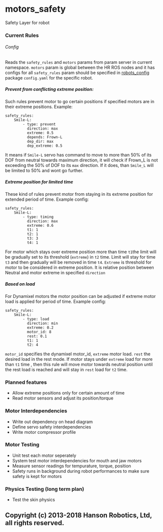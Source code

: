 # motors_safety
Safety Layer for robot
### Current Rules

###### Config
Reads the `safety_rules` and `motors` params from param server in current namespace.
`motors` param is global between the HR ROS nodes and it has configs for all
`safety_rules` param should be specified in [robots_config](https://github.com/hansonrobotics/robots_config) package `config.yaml` for the specific robot.

##### Prevent from conflicting extreme position:
Such rules prevent motor to go certain positions if specified motors are in their extreme positions.
Example:
```
safety_rules:
    Smile-L:
        - type: prevent
          direction: max
          extreme: 0.5
          depends: Frown-L
          dep_dir: max
          dep_extreme: 0.5
```
It means if `Smile-L` servo has command to move to more than 50% of its DOF from neutral towards maximum direction, it will check if Frown_L is not exceeding the 50% of DOF to its `max` direction. If it does, than `Smile_L` will be limited to 50% and wont go further.

##### Extreme position for limited time
These kind of rules prevent motor from staying in its extreme position for extended period of time. Example config:
```
safety_rules:
    Smile-L:
        - type: timing
          direction: max
          extreme: 0.6
          t1: 1
          t2: 1
          t3: 3
          t4: 1
```
For motor which stays over extreme position more than time `t1`the limit will be gradually set to its threshold (`extreme`) in `t2` time. Limit will stay for time `t3` and then gradually will be removed in time `t4`. `Extreme` is threshold for motor to be considered in extreme position. It is relative position between Neutral and motor extreme in specified `direction`

##### Based on load
For Dynamixel motors the motor position can be adjusted if extreme motor load is applied for period of time. Example config:
```
safety_rules:
    Smile-L:
        - type: load
          direction: min
          extreme: 0.2
          motor_id: 8
          rest: 0.1
          t1: 1
          t2: 4
```
`motor_id` specifies the dynamixel motor_id, `extreme` motor load.
`rest` the desired load in the rest mode. If motor stays under
`extreme` load for more than `t1` time , then this rule will move
motor towards neutral position until  the rest load is reached
and will stay in `rest` load for `t2` time.

### Planned features

 * Allow extreme positions only for certain amount of time
 * Read motor sensors and adjust its position/torque

### Motor Interdependencies
 * Write out dependency on head diagram
 * Define servo safety interdependencies
 * Write motor compressor profile

### Motor Testing
 * Unit test each motor seperately
 * System test motor interdependencies for mouth and jaw motors
 * Measure sensor readings for tempurature, torque, position
 * Safety runs in background during robot performances to make sure safety is kept for motors

### Physics Testing (long term plan)
 * Test the skin physics

## Copyright (c) 2013-2018 Hanson Robotics, Ltd, all rights reserved.
